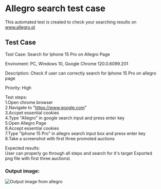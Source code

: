 
# Allegro search test case

This automated test is created to check your searching results on www.allegro.pl



## Test Case
Test Case: Search for Iphone 15 Pro on Allegro Page

Enviroment: PC, Windows 10, Google Chrome 120.0.6099.201 

Description: Check if user can correctly search for Iphone 15 Pro on allegro page

Priority: High

Test steps:\
1.Open chrome browser \
2.Navigate to "https://www.google.com" \
3.Accpet essential cookies\
4.Type "Allegro" in google search input and press enter key\
5.Open Allegro Page\
6.Accept essential cookies\
7.Type "Iphone 15 Pro" in allegro search input box and press enter key\
8.Take a screenshot with first three promoted auctions


Expected results:\
User can properly go through all steps and search for it's target
Exported png file with first three auctions\
### Output image:
![Output image from allegro]([(https://ibb.co/0tS1BM9)https://ibb.co/0tS1BM9])




